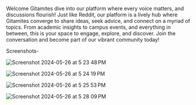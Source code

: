 Welcome Gitamites dive into our platform where every voice matters, and discussions flourish! Just like Reddit, our platform is a lively hub where Gitamites converge to share ideas, seek advice, and connect on a myriad of topics. From academic insights to campus events, and everything in between, this is your space to engage, explore, and discover. Join the conversation and become part of our vibrant community today!

Screenshots-

![Screenshot 2024-05-26 at 5 23 48 PM](https://github.com/ShashankChaganti/G_Connect/assets/146160515/a2c84bdd-3163-43bc-8247-0bb133163106)

![Screenshot 2024-05-26 at 5 24 19 PM](https://github.com/ShashankChaganti/G_Connect/assets/146160515/2c4ada61-90fb-4270-9cdd-c5faa805f1cf)

![Screenshot 2024-05-26 at 5 25 53 PM](https://github.com/ShashankChaganti/G_Connect/assets/146160515/73d7af2b-382b-47f1-9a63-4fe9ee1ffeb7)

![Screenshot 2024-05-26 at 5 28 09 PM](https://github.com/ShashankChaganti/G_Connect/assets/146160515/1c1a6e32-e7b5-4992-a9ea-d34c77eabb3f)
